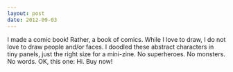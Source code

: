 ```yaml
---
layout: post
date: 2012-09-03
---
```


I made a comic book! Rather, a book of comics. While I love to draw, I do not love to draw people and/or faces. I doodled these abstract characters in tiny panels, just the right size for a mini-zine. No superheroes. No monsters. No words. OK, this one: Hi. Buy now! 
